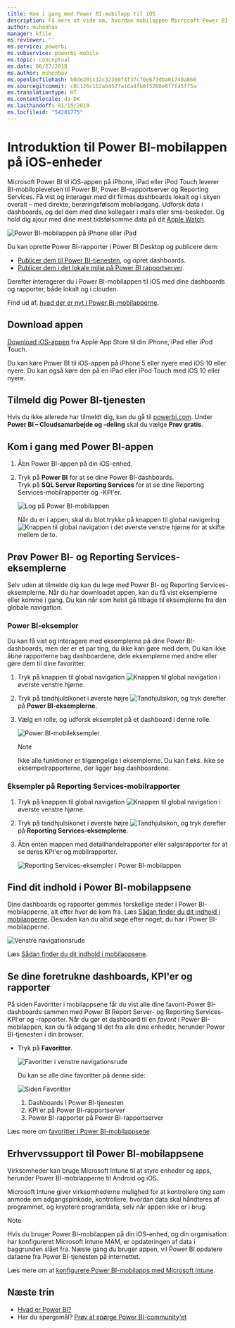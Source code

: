 ```yaml
---
title: Kom i gang med Power BI-mobilapp til iOS
description: Få mere at vide om, hvordan mobilappen Microsoft Power BI til iOS giver dig Power BI med mobiladgang til forretningsoplysninger lokalt og i clouden.
author: mshenhav
manager: kfile
ms.reviewer: ''
ms.service: powerbi
ms.subservice: powerbi-mobile
ms.topic: conceptual
ms.date: 06/27/2018
ms.author: mshenhav
ms.openlocfilehash: b0de20cc32c32360f4f37c70e673dba01740a860
ms.sourcegitcommit: c8c126c1b2ab4527a16a4fb8f5208e0f7fa5ff5a
ms.translationtype: HT
ms.contentlocale: da-DK
ms.lasthandoff: 01/15/2019
ms.locfileid: "54281775"
---
```

# <a name="get-started-with-the-power-bi-mobile-app-on-ios-devices"></a>Introduktion til Power BI-mobilappen på iOS-enheder
Microsoft Power BI til iOS-appen på iPhone, iPad eller iPod Touch leverer BI-mobiloplevelsen til Power BI, Power BI-rapportserver og Reporting Services. Få vist og interager med dit firmas dashboards lokalt og i skyen overalt – med direkte, berøringsfølsom mobiladgang. Udforsk data i dashboards, og del dem med dine kollegaer i mails eller sms-beskeder. Og hold dig ajour med dine mest tidsfølsomme data på dit [Apple Watch](mobile-apple-watch.md).  

![Power BI-mobilappen på iPhone eller iPad](./media/mobile-iphone-app-get-started/pbi_ipad_iphonedevices.png)

Du kan oprette Power BI-rapporter i Power BI Desktop og publicere dem:

* [Publicer dem til Power BI-tjenesten](../../service-get-started.md), og opret dashboards.
* [Publicer dem i det lokale miljø på Power BI rapportserver](../../report-server/quickstart-create-powerbi-report.md).

Derefter interagerer du i Power BI-mobilappen til iOS med dine dashboards og rapporter, både lokalt og i clouden.

Find ud af, [hvad der er nyt i Power Bi-mobilapperne](mobile-whats-new-in-the-mobile-apps.md).

## <a name="download-the-app"></a>Download appen
[Download iOS-appen](http://go.microsoft.com/fwlink/?LinkId=522062 "Download iOS-appen") fra Apple App Store til din iPhone, iPad eller iPod Touch.

Du kan køre Power BI til iOS-appen på iPhone 5 eller nyere med iOS 10 eller nyere. Du kan også køre den på en iPad eller iPod Touch med iOS 10 eller nyere. 

## <a name="sign-up-for-the-power-bi-service"></a>Tilmeld dig Power BI-tjenesten
Hvis du ikke allerede har tilmeldt dig, kan du gå til [powerbi.com](https://powerbi.microsoft.com/get-started/). Under **Power BI – Cloudsamarbejde og -deling** skal du vælge **Prøv gratis**.


## <a name="get-started-with-the-power-bi-app"></a>Kom i gang med Power BI-appen
1. Åbn Power BI-appen på din iOS-enhed.
2. Tryk på **Power BI** for at se dine Power BI-dashboards.  
   Tryk på **SQL Server Reporting Services** for at se dine Reporting Services-mobilrapporter og -KPI'er.
   
   ![Log på Power BI-mobilappen](./media/mobile-iphone-app-get-started/power-bi-connect-to-login.png)
   
   Når du er i appen, skal du blot trykke på knappen til global navigering ![Knappen til global navigation](./././media/mobile-iphone-app-get-started/power-bi-iphone-global-nav-button.png) i det øverste venstre hjørne for at skifte mellem de to. 

## <a name="try-the-power-bi-and-reporting-services-samples"></a>Prøv Power BI- og Reporting Services-eksemplerne
Selv uden at tilmelde dig kan du lege med Power BI- og Reporting Services-eksemplerne. Når du har downloadet appen, kan du få vist eksemplerne eller komme i gang. Du kan når som helst gå tilbage til eksemplerne fra den globale navigation.

### <a name="power-bi-samples"></a>Power BI-eksempler
Du kan få vist og interagere med eksemplerne på dine Power BI-dashboards, men der er et par ting, du ikke kan gøre med dem. Du kan ikke åbne rapporterne bag dashboardene, dele eksemplerne med andre eller gøre dem til dine favoritter.

1. Tryk på knappen til global navigation ![Knappen til global navigation](./././media/mobile-iphone-app-get-started/power-bi-iphone-global-nav-button.png) i øverste venstre hjørne.
2. Tryk på tandhjulsikonet i øverste højre ![Tandhjulsikon](././media/mobile-iphone-app-get-started/power-bi-ios-gear-icon.png), og tryk derefter på **Power BI-eksemplerne**.
3. Vælg en rolle, og udforsk eksemplet på et dashboard i denne rolle.  
   
   ![Power BI-mobileksempler](./media/mobile-iphone-app-get-started/power-bi-iphone-powerbi-samples.png)
   
   > [!NOTE]
   > Ikke alle funktioner er tilgængelige i eksemplerne. Du kan f.eks. ikke se eksempelrapporterne, der ligger bag dashboardene. 
   > 
   > 

### <a name="reporting-services-mobile-report-samples"></a>Eksempler på Reporting Services-mobilrapporter
1. Tryk på knappen til global navigation ![Knappen til global navigation](./././media/mobile-iphone-app-get-started/power-bi-iphone-global-nav-button.png) i øverste venstre hjørne.
2. Tryk på tandhjulsikonet i øverste højre ![Tandhjulsikon](././media/mobile-iphone-app-get-started/power-bi-ios-gear-icon.png), og tryk derefter på **Reporting Services-eksemplerne**.
3. Åbn enten mappen med detailhandelrapporter eller salgsrapporter for at se deres KPI'er og mobilrapporter.
   
   ![Reporting Services-eksempler i Power BI-mobilappen](./media/mobile-iphone-app-get-started/power-bi-reporting-services-samples.png)

## <a name="find-your-content-in-the-power-bi-mobile-apps"></a>Find dit indhold i Power BI-mobilappsene
Dine dashboards og rapporter gemmes forskellige steder i Power BI-mobilapperne, alt efter hvor de kom fra. Læs [Sådan finder du dit indhold i mobilapperne](mobile-apps-quickstart-view-dashboard-report.md). Desuden kan du altid søge efter noget, du har i Power BI-mobilapperne. 

![Venstre navigationsrude](./media/mobile-iphone-app-get-started/power-bi-iphone-left-nav.png)

Læs [Sådan finder du dit indhold i mobilappsene](mobile-apps-quickstart-view-dashboard-report.md).

## <a name="view-your-favorite-dashboards-kpis-and-reports"></a>Se dine foretrukne dashboards, KPI'er og rapporter
På siden Favoritter i mobilappsene får du vist alle dine favorit-Power BI-dashboards sammen med Power BI Report Server- og Reporting Services-KPI'er og -rapporter. Når du gør et dashboard til en *favorit* i Power BI-mobilappen, kan du få adgang til det fra alle dine enheder, herunder Power BI-tjenesten i din browser. 

* Tryk på **Favoritter**.
  
   ![Favoritter i venstre navigationsrude](./media/mobile-iphone-app-get-started/power-bi-iphone-favorites-nav.png)
  
   Du kan se alle dine favoritter på denne side:
  
   ![Siden Favoritter](./media/mobile-iphone-app-get-started/power-bi-iphone-faves-report-server-number-callouts.png)
  
  1. Dashboards i Power BI-tjenesten
  2. KPI'er på Power BI-rapportserver
  3. Power BI-rapporter på Power BI-rapportserver

Læs mere om [favoritter i Power BI-mobilappsene](mobile-apps-favorites.md).

## <a name="enterprise-support-for-the-power-bi-mobile-apps"></a>Erhvervssupport til Power BI-mobilappsene
Virksomheder kan bruge Microsoft Intune til at styre enheder og apps, herunder Power BI-mobilapperne til Android og iOS.

Microsoft Intune giver virksomhederne mulighed for at kontrollere ting som anmode om adgangspinkode, kontrollere, hvordan data skal håndteres af programmet, og kryptere programdata, selv når appen ikke er i brug.

> [!NOTE]
> Hvis du bruger Power BI-mobilappen på din iOS-enhed, og din organisation har konfigureret Microsoft Intune MAM, er opdateringen af data i baggrunden slået fra. Næste gang du bruger appen, vil Power BI opdatere dataene fra Power BI-tjenesten på internettet.
> 

Læs mere om at [konfigurere Power BI-mobilapps med Microsoft Intune](../../service-admin-mobile-intune.md). 

## <a name="next-steps"></a>Næste trin

* [Hvad er Power BI?](../../power-bi-overview.md)
* Har du spørgsmål? [Prøv at spørge Power BI-community'et](http://community.powerbi.com/)


